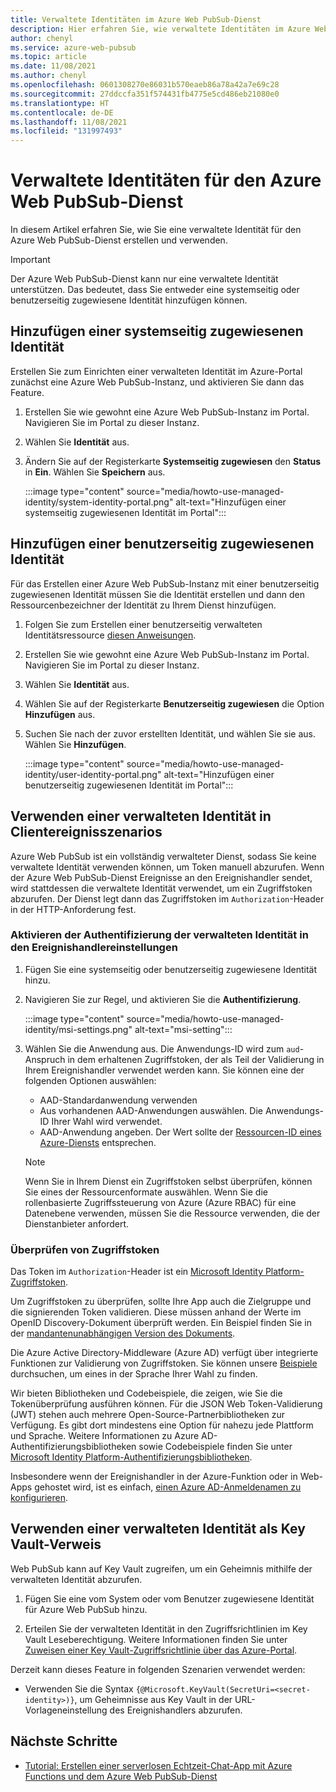 ```yaml
---
title: Verwaltete Identitäten im Azure Web PubSub-Dienst
description: Hier erfahren Sie, wie verwaltete Identitäten im Azure Web PubSub-Dienst funktionieren und wie verwaltete Identitäten in serverlosen Szenarios verwendet werden können.
author: chenyl
ms.service: azure-web-pubsub
ms.topic: article
ms.date: 11/08/2021
ms.author: chenyl
ms.openlocfilehash: 0601308270e86031b570eaeb86a78a42a7e69c28
ms.sourcegitcommit: 27ddccfa351f574431fb4775e5cd486eb21080e0
ms.translationtype: HT
ms.contentlocale: de-DE
ms.lasthandoff: 11/08/2021
ms.locfileid: "131997493"
---
```

# <a name="managed-identities-for-azure-web-pubsub-service"></a>Verwaltete Identitäten für den Azure Web PubSub-Dienst

In diesem Artikel erfahren Sie, wie Sie eine verwaltete Identität für den Azure Web PubSub-Dienst erstellen und verwenden.

> [!Important] 
> Der Azure Web PubSub-Dienst kann nur eine verwaltete Identität unterstützen. Das bedeutet, dass Sie entweder eine systemseitig oder benutzerseitig zugewiesene Identität hinzufügen können. 

## <a name="add-a-system-assigned-identity"></a>Hinzufügen einer systemseitig zugewiesenen Identität

Erstellen Sie zum Einrichten einer verwalteten Identität im Azure-Portal zunächst eine Azure Web PubSub-Instanz, und aktivieren Sie dann das Feature.

1. Erstellen Sie wie gewohnt eine Azure Web PubSub-Instanz im Portal. Navigieren Sie im Portal zu dieser Instanz.

2. Wählen Sie **Identität** aus.

4. Ändern Sie auf der Registerkarte **Systemseitig zugewiesen** den **Status** in **Ein**. Wählen Sie **Speichern** aus.

    :::image type="content" source="media/howto-use-managed-identity/system-identity-portal.png" alt-text="Hinzufügen einer systemseitig zugewiesenen Identität im Portal":::

## <a name="add-a-user-assigned-identity"></a>Hinzufügen einer benutzerseitig zugewiesenen Identität

Für das Erstellen einer Azure Web PubSub-Instanz mit einer benutzerseitig zugewiesenen Identität müssen Sie die Identität erstellen und dann den Ressourcenbezeichner der Identität zu Ihrem Dienst hinzufügen.

1. Folgen Sie zum Erstellen einer benutzerseitig verwalteten Identitätsressource [diesen Anweisungen](../active-directory/managed-identities-azure-resources/how-to-manage-ua-identity-portal.md#create-a-user-assigned-managed-identity).

2. Erstellen Sie wie gewohnt eine Azure Web PubSub-Instanz im Portal. Navigieren Sie im Portal zu dieser Instanz.

3. Wählen Sie **Identität** aus.

4. Wählen Sie auf der Registerkarte **Benutzerseitig zugewiesen** die Option **Hinzufügen** aus.

5. Suchen Sie nach der zuvor erstellten Identität, und wählen Sie sie aus. Wählen Sie **Hinzufügen**.

    :::image type="content" source="media/howto-use-managed-identity/user-identity-portal.png" alt-text="Hinzufügen einer benutzerseitig zugewiesenen Identität im Portal":::

## <a name="use-a-managed-identity-in-client-events-scenarios"></a>Verwenden einer verwalteten Identität in Clientereignisszenarios

Azure Web PubSub ist ein vollständig verwalteter Dienst, sodass Sie keine verwaltete Identität verwenden können, um Token manuell abzurufen. Wenn der Azure Web PubSub-Dienst Ereignisse an den Ereignishandler sendet, wird stattdessen die verwaltete Identität verwendet, um ein Zugriffstoken abzurufen. Der Dienst legt dann das Zugriffstoken im `Authorization`-Header in der HTTP-Anforderung fest.

### <a name="enable-managed-identity-authentication-in-event-handler-settings"></a>Aktivieren der Authentifizierung der verwalteten Identität in den Ereignishandlereinstellungen

1. Fügen Sie eine systemseitig oder benutzerseitig zugewiesene Identität hinzu.

2. Navigieren Sie zur Regel, und aktivieren Sie die **Authentifizierung**.

    :::image type="content" source="media/howto-use-managed-identity/msi-settings.png" alt-text="msi-setting":::

3. Wählen Sie die Anwendung aus. Die Anwendungs-ID wird zum `aud`-Anspruch in dem erhaltenen Zugriffstoken, der als Teil der Validierung in Ihrem Ereignishandler verwendet werden kann. Sie können eine der folgenden Optionen auswählen:
    - AAD-Standardanwendung verwenden
    - Aus vorhandenen AAD-Anwendungen auswählen. Die Anwendungs-ID Ihrer Wahl wird verwendet.
    - AAD-Anwendung angeben. Der Wert sollte der [Ressourcen-ID eines Azure-Diensts](../active-directory/managed-identities-azure-resources/services-support-managed-identities.md#azure-services-that-support-azure-ad-authentication) entsprechen.

    > [!NOTE]
    > Wenn Sie in Ihrem Dienst ein Zugriffstoken selbst überprüfen, können Sie eines der Ressourcenformate auswählen. Wenn Sie die rollenbasierte Zugriffssteuerung von Azure (Azure RBAC) für eine Datenebene verwenden, müssen Sie die Ressource verwenden, die der Dienstanbieter anfordert.

### <a name="validate-access-tokens"></a>Überprüfen von Zugriffstoken

Das Token im `Authorization`-Header ist ein [Microsoft Identity Platform-Zugriffstoken](../active-directory/develop/access-tokens.md#validating-tokens).

Um Zugriffstoken zu überprüfen, sollte Ihre App auch die Zielgruppe und die signierenden Token validieren. Diese müssen anhand der Werte im OpenID Discovery-Dokument überprüft werden. Ein Beispiel finden Sie in der [mandantenunabhängigen Version des Dokuments](https://login.microsoftonline.com/common/.well-known/openid-configuration).

Die Azure Active Directory-Middleware (Azure AD) verfügt über integrierte Funktionen zur Validierung von Zugriffstoken. Sie können unsere [Beispiele](../active-directory/develop/sample-v2-code.md) durchsuchen, um eines in der Sprache Ihrer Wahl zu finden.

Wir bieten Bibliotheken und Codebeispiele, die zeigen, wie Sie die Tokenüberprüfung ausführen können. Für die JSON Web Token-Validierung (JWT) stehen auch mehrere Open-Source-Partnerbibliotheken zur Verfügung. Es gibt dort mindestens eine Option für nahezu jede Plattform und Sprache. Weitere Informationen zu Azure AD-Authentifizierungsbibliotheken sowie Codebeispiele finden Sie unter [Microsoft Identity Platform-Authentifizierungsbibliotheken](../active-directory/develop/reference-v2-libraries.md).

Insbesondere wenn der Ereignishandler in der Azure-Funktion oder in Web-Apps gehostet wird, ist es einfach, [einen Azure AD-Anmeldenamen zu konfigurieren](../app-service/configure-authentication-provider-aad.md).

## <a name="use-a-managed-identity-for-key-vault-reference"></a>Verwenden einer verwalteten Identität als Key Vault-Verweis

Web PubSub kann auf Key Vault zugreifen, um ein Geheimnis mithilfe der verwalteten Identität abzurufen.

1. Fügen Sie eine vom System oder vom Benutzer zugewiesene Identität für Azure Web PubSub hinzu.

2. Erteilen Sie der verwalteten Identität in den Zugriffsrichtlinien im Key Vault Leseberechtigung. Weitere Informationen finden Sie unter [Zuweisen einer Key Vault-Zugriffsrichtlinie über das Azure-Portal](../key-vault/general/assign-access-policy-portal.md).

Derzeit kann dieses Feature in folgenden Szenarien verwendet werden:

- Verwenden Sie die Syntax `{@Microsoft.KeyVault(SecretUri=<secret-identity>)}`, um Geheimnisse aus Key Vault in der URL-Vorlageneinstellung des Ereignishandlers abzurufen.

## <a name="next-steps"></a>Nächste Schritte

- [Tutorial: Erstellen einer serverlosen Echtzeit-Chat-App mit Azure Functions und dem Azure Web PubSub-Dienst](quickstart-serverless.md)
